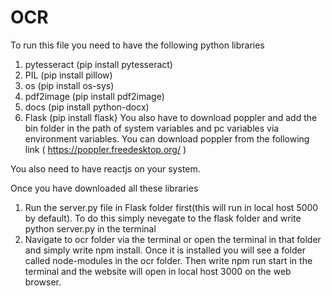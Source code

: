# OCR
To run this file you need to have the following python libraries
1. pytesseract (pip install pytesseract)
2. PIL (pip install pillow)
3. os (pip install os-sys)
4. pdf2image (pip install pdf2image)
5. docs (pip install python-docx)
6. Flask (pip install flask}
You also have to download poppler and add the bin folder in the path of system variables and pc variables via environment variables.
You can download poppler from the following link ( https://poppler.freedesktop.org/ )

You also need to have reactjs on your system.

Once you have downloaded all these libraries
1. Run the server.py file in Flask folder first(this will run in local host 5000 by default). To do this simply nevegate to the flask folder and write python server.py in the terminal
2. Navigate to ocr folder via the terminal or open the terminal in that folder and simply write npm install. Once it is installed you will see a folder called node-modules in the ocr folder. Then write npm run start in the terminal and the website will open in local host 3000 on the web browser.

